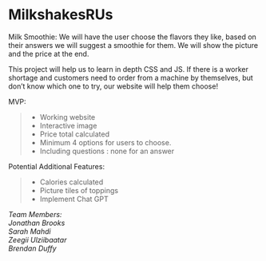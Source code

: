 # MilkshakesRUs

Milk Smoothie:
We will have the user choose the flavors they like, based on their answers we will suggest a smoothie for them. We will show the picture and the price at the end.

This project will help us to learn in depth CSS and JS. If there is a worker shortage and customers need to order from a machine by themselves, but don’t know which one to try, our website will help them choose!

MVP:
>+ Working website
>+ Interactive image
>+ Price total calculated
>+ Minimum 4 options for users to choose.
>+ Including questions : none for an answer

Potential Additional Features:
>+ Calories calculated
>+ Picture tiles of toppings
>+ Implement Chat GPT 

*Team Members:<br>
Jonathan Brooks <br>
Sarah Mahdi <br>
Zeegii Ulziibaatar<br>
Brendan Duffy*
